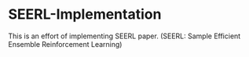 # SEERL-Implementation
This is an effort of implementing SEERL paper. (SEERL: Sample Efficient Ensemble Reinforcement Learning)
